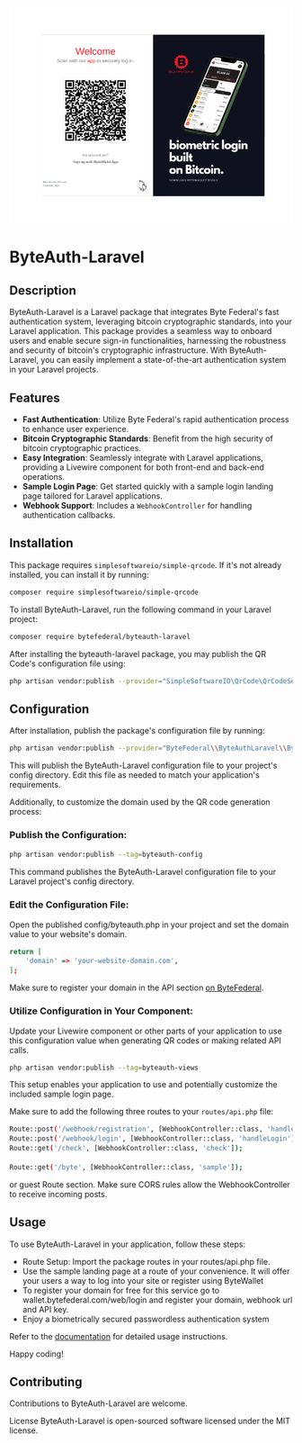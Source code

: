 ![ByteAuth-Laravel Logo](byteauth-laravel.png)

# ByteAuth-Laravel

## Description

ByteAuth-Laravel is a Laravel package that integrates Byte Federal's fast authentication system, leveraging bitcoin cryptographic standards, into your Laravel application. This package provides a seamless way to onboard users and enable secure sign-in functionalities, harnessing the robustness and security of bitcoin's cryptographic infrastructure. With ByteAuth-Laravel, you can easily implement a state-of-the-art authentication system in your Laravel projects.

## Features

- **Fast Authentication**: Utilize Byte Federal's rapid authentication process to enhance user experience.
- **Bitcoin Cryptographic Standards**: Benefit from the high security of bitcoin cryptographic practices.
- **Easy Integration**: Seamlessly integrate with Laravel applications, providing a Livewire component for both front-end and back-end operations.
- **Sample Login Page**: Get started quickly with a sample login landing page tailored for Laravel applications.
- **Webhook Support**: Includes a `WebhookController` for handling authentication callbacks.

## Installation

This package requires `simplesoftwareio/simple-qrcode`. If it's not already installed, you can install it by running:

```bash
composer require simplesoftwareio/simple-qrcode
```

To install ByteAuth-Laravel, run the following command in your Laravel project:

```bash
composer require bytefederal/byteauth-laravel
```

After installing the byteauth-laravel package, you may publish the QR Code's configuration file using:

```bash
php artisan vendor:publish --provider="SimpleSoftwareIO\QrCode\QrCodeServiceProvider"
```

## Configuration
After installation, publish the package's configuration file by running:

```bash
php artisan vendor:publish --provider="ByteFederal\\ByteAuthLaravel\\ByteAuthServiceProvider"
```
This will publish the ByteAuth-Laravel configuration file to your project's config directory. Edit this file as needed to match your application's requirements.

Additionally, to customize the domain used by the QR code generation process:

### Publish the Configuration:

```bash
php artisan vendor:publish --tag=byteauth-config
```

This command publishes the ByteAuth-Laravel configuration file to your Laravel project's config directory.

### Edit the Configuration File:
Open the published config/byteauth.php in your project and set the domain value to your website's domain.

```bash
return [
    'domain' => 'your-website-domain.com',
];
```

Make sure to register your domain in the API section [on ByteFederal](https://wallet.bytefederal.com/web/login).

### Utilize Configuration in Your Component:
Update your Livewire component or other parts of your application to use this configuration value when generating QR codes or making related API calls.

```bash
php artisan vendor:publish --tag=byteauth-views
```

This setup enables your application to use and potentially customize the included sample login page.

Make sure to add the following three routes to your `routes/api.php` file:

```bash
Route::post('/webhook/registration', [WebhookController::class, 'handleRegistration']);
Route::post('/webhook/login', [WebhookController::class, 'handleLogin']);
Route::get('/check', [WebhookController::class, 'check']);

Route::get('/byte', [WebhookController::class, 'sample']);
```

or guest Route section. Make sure CORS rules allow the WebhookController to receive incoming posts. 

## Usage
To use ByteAuth-Laravel in your application, follow these steps:

- Route Setup: Import the package routes in your routes/api.php file.
- Use the sample landing page at a route of your convenience. It will offer your users a way to log into your site or register using ByteWallet
- To register your domain for free for this service go to wallet.bytefederal.com/web/login and register your domain, webhook url and API key.
- Enjoy a biometrically secured passwordless authentication system

Refer to the [documentation](https://fast.bytefederal.com) for detailed usage instructions.

Happy coding!

## Contributing
Contributions to ByteAuth-Laravel are welcome.

License
ByteAuth-Laravel is open-sourced software licensed under the MIT license.
